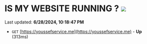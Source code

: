 # IS MY WEBSITE RUNNING ? [![](https://img.shields.io/static/v1?label=Sponsor&message=%E2%9D%A4&logo=GitHub&color=%23fe8e86)](https://github.com/sponsors/Youssef-Lehmam)

Last updated: **6/28/2024, 10:18:47 PM**

- `GET` [https://youssefservice.me](https://youssefservice.me) - **Up** (313ms)
